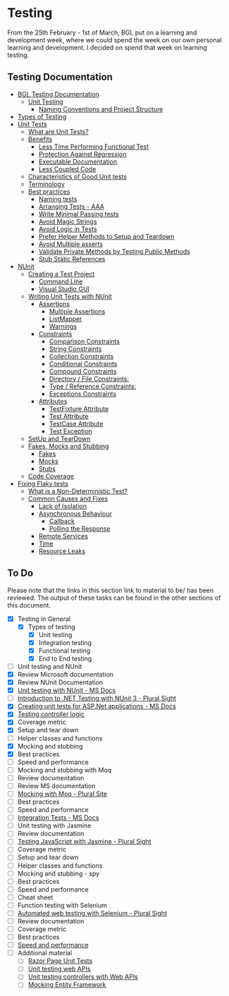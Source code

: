 # Testing
From the 25th February - 1st of March, BGL put on a learning and development week, where we could spend the week on our own personal learning and development. I decided on spend that week on learning testing.

## Testing Documentation
* [BGL Testing Documentation](http://confluence.bglgroup.net/pages/viewpage.action?pageId=38914119)
  * [Unit Testing](http://confluence.bglgroup.net/display/TE/Unit+Testing)
    + [Naming Conventions and Project Structure](http://confluence.bglgroup.net/display/TE/Unit+Testing#UnitTesting-NamingConventionandProjectStructure)
* [Types of Testing](/Notes/testing-types.md)
* [Unit Tests](/Notes/Unit-Tests.md)
  * [What are Unit Tests?](/Notes/Unit-Tests.md#what-are-unit-tests-)
  * [Benefits](/Notes/Unit-Tests.md#benefits)
    + [Less Time Performing Functional Test](/Notes/Unit-Tests.md#less-time-performing-functional-test)
    + [Protection Against Regression](/Notes/Unit-Tests.md#protection-against-regression)
    + [Executable Documentation](/Notes/Unit-Tests.md#executable-documentation)
    + [Less Coupled Code](/Notes/Unit-Tests.md#less-coupled-code)
  * [Characteristics of Good Unit tests](/Notes/Unit-Tests.md#characteristics-of-good-unit-tests)
  * [Terminology](/Notes/Unit-Tests.md#terminology)
  * [Best practices](/Notes/Unit-Tests.md#best-practices)
    + [Naming tests](/Notes/Unit-Tests.md#naming-tests)
    + [Arranging Tests - AAA](/Notes/Unit-Tests.md#arranging-tests---aaa)
    + [Write Minimal Passing tests](/Notes/Unit-Tests.md#write-minimal-passing-tests)
    + [Avoid Magic Strings](/Notes/Unit-Tests.md#avoid-magic-strings)
    + [Avoid Logic in Tests](/Notes/Unit-Tests.md#avoid-logic-in-tests)
    + [Prefer Helper Methods to Setup and Teardown](/Notes/Unit-Tests.md#prefer-helper-methods-to-setup-and-teardown)
    + [Avoid Multiple asserts](/Notes/Unit-Tests.md#avoid-multiple-asserts)
    + [Validate Private Methods by Testing Public Methods](#validate-private-methods-by-testing-public-methods)
    + [Stub Static References](#stub-static-references)
* [NUnit](/Notes/NUnit.md)
  * [Creating a Test Project](/Notes/NUnit.md#creating-a-test-project)
    + [Command Line](/Notes/NUnit.md#command-line)
    + [Visual Studio GUI](/Notes/NUnit.md#visual-studio-gui)
  * [Writing Unit Tests with NUnit](/Notes/NUnit.md#writing-unit-tests-with-nunit)
    + [Assertions](/Notes/NUnit.md#assertions)
      - [Multiple Assertions](/Notes/NUnit.md#multiple-assertions)
      - [ListMapper](/Notes/NUnit.md#listmapper)
      - [Warnings](/Notes/NUnit.md#warnings)
    + [Constraints](/Notes/NUnit.md#constraints)
      - [Comparison Constraints](/Notes/NUnit.md#comparison-constraints)
      - [String Constraints](/Notes/NUnit.md#string-constraints)
      - [Collection Constraints](/Notes/NUnit.md#collection-constraints)
      - [Conditional Constraints](/Notes/NUnit.md#conditional-constraints)
      - [Compound Constraints](/Notes/NUnit.md#compound-constraints)
      - [Directory / File Constraints:](/Notes/NUnit.md#directory---file-constraints-)
      - [Type / Reference Constraints:](/Notes/NUnit.md#type---reference-constraints-)
      - [Exceptions Constraints](/Notes/NUnit.md#exceptions-constraints)
    + [Attributes](/Notes/NUnit.md#attributes)
      - [TestFixture Attribute](/Notes/NUnit.md#testfixture-attribute)
      - [Test Attribute](/Notes/NUnit.md#test-attribute)
      - [TestCase Attribute](/Notes/NUnit.md#testcase-attribute)
      - [Test Exception](/Notes/NUnit.md#test-exception)
  * [SetUp and TearDown](/Notes/NUnit.md#setup-and-teardown)
  * [Fakes, Mocks and Stubbing](/Notes/NUnit.md#fakes--mocks-and-stubbing)
    + [Fakes](/Notes/NUnit.md#fakes)
    + [Mocks](/Notes/NUnit.md#mocks)
    + [Stubs](/Notes/NUnit.md#stubs)
  * [Code Coverage](/Notes/NUnit.md#code-coverage)
* [Fixing Flaky tests](/Notes/Non-Deterministic-Tests.md)
  * [What is a Non-Deterministic Test?](/Notes/Non-Deterministic-Tests.md#what-is-a-non-deterministic-test-)
  * [Common Causes and Fixes](/Notes/Non-Deterministic-Tests.md#common-causes-and-fixes)
    + [Lack of Isolation](/Notes/Non-Deterministic-Tests.md#lack-of-isolation)
    + [Asynchronous Behaviour](/Notes/Non-Deterministic-Tests.md#asynchronous-behaviour)
      - [Callback](/Notes/Non-Deterministic-Tests.md#callback)
      - [Polling the Response](/Notes/Non-Deterministic-Tests.md#polling-the-response)
    + [Remote Services](/Notes/Non-Deterministic-Tests.md#remote-services)
    + [Time](/Notes/Non-Deterministic-Tests.md#time)
    + [Resource Leaks](/Notes/Non-Deterministic-Tests.md#resource-leaks)

## To Do
Please note that the links in this section link to material to be/ has been reviewed. The output of these tasks can be found in the other sections of this document.

- [x] Testing in General
  - [x] Types of testing
    - [x] Unit testing
    - [x] Integration testing
    - [x] Functional testing
    - [x] End to End testing
- [ ] Unit testing and NUnit
 - [x] Review Microsoft documentation
 - [x] Review NUnit Documentation
 - [x] [Unit testing with NUnit - MS Docs](https://docs.microsoft.com/en-gb/dotnet/core/testing/unit-testing-with-nunit?view=aspnetcore-2.2)
 - [ ] [Introduction to .NET Testing with NUnit 3 - Plural Sight](https://www.pluralsight.com/courses/nunit-3-dotnet-testing-introduction)
 - [x] [Creating unit tests for ASP.Net applications - MS Docs](https://docs.microsoft.com/en-us/aspnet/mvc/overview/older-versions-1/unit-testing/creating-unit-tests-for-asp-net-mvc-applications-cs )
 - [x] [Testing controller logic](https://docs.microsoft.com/en-gb/aspnet/core/mvc/controllers/testing?view=aspnetcore-2.2)
 - [x] Coverage metric
 - [x] Setup and tear down
 - [ ] Helper classes and functions
 - [x] Mocking and stubbing
 - [x] Best practices
 - [ ] Speed and performance
- [ ] Mocking and stubbing with Moq
 - [ ] Review documentation
 - [ ] Review MS documentation
 - [ ] [Mocking with Moq - Plural Site](https://www.pluralsight.com/courses/mocking-with-moq)
 - [ ] Best practices
 - [ ] Speed and performance
- [ ] [Integration Tests - MS Docs](https://docs.microsoft.com/en-gb/aspnet/core/test/integration-tests?view=aspnetcore-2.2)
- [ ] Unit testing with Jasmine
 - [ ] Review documentation
 - [ ] [Testing JavaScript with Jasmine - Plural Sight ](https://www.pluralsight.com/courses/javascript-jasmine-typescript)
 - [ ] Coverage metric
 - [ ] Setup and tear down
 - [ ] Helper classes and functions
 - [ ] Mocking and stubbing - spy
 - [ ] Best practices
 - [ ] Speed and performance
 - [ ] Cheat sheet
- [ ] Function testing with Selenium
 - [ ] [Automated web testing with Selenium - Plural Sight](https://www.pluralsight.com/courses/selenium)
 - [ ] Review documentation
 - [ ] Coverage metric
 - [ ] Best practices
 - [ ] [Speed and performance](https://seleniumjava.com/2015/12/12/how-to-make-selenium-webdriver-scripts-faster/)
- [ ] Additional material
  - [ ] [Razor Page Unit Tests](https://docs.microsoft.com/en-gb/aspnet/core/test/razor-pages-tests?view=aspnetcore-2.2)
  - [ ] [Unit testing web APIs](https://docs.microsoft.com/en-us/aspnet/web-api/overview/testing-and-debugging/unit-testing-with-aspnet-web-api)
  - [ ] [Unit testing controllers with Web APIs](https://docs.microsoft.com/en-us/aspnet/web-api/overview/testing-and-debugging/unit-testing-controllers-in-web-api)
  - [ ] [Mocking Entity Framework](https://docs.microsoft.com/en-us/aspnet/web-api/overview/testing-and-debugging/unit-testing-controllers-in-web-api)
